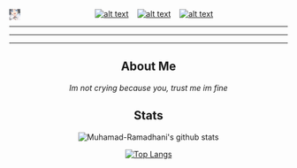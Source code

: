 <img src="https://raw.githubusercontent.com/muhamad-ramadhani/muhamad-ramadhani/main/IMG_20201016_095950.jpg" width="20" height="20" align="left">
<center>
<a href="https://www.facebook.com/inimuhamadramadhani"><img src="https://image.flaticon.com/icons/svg/174/174848.svg" alt="alt text" width="20" height="20"></a>      &nbsp;&nbsp;   <a href="https://instagram.com/inidhani"><img src="https://image.flaticon.com/icons/svg/174/174855.svg" alt="alt text" width="20" height="20"></a>
 &nbsp;&nbsp; 
<a href="https://pinterest.com/riskyprsty"><img src="https://image.flaticon.com/icons/svg/174/174863.svg" alt="alt text" width="20" height="20"></a>



___
___
___
## **About Me**

_Im not crying because you, trust me im fine_

## **Stats**
![Muhamad-Ramadhani's github stats](https://github-readme-stats.vercel.app/api?username=muhamad-ramadhani&theme=blueberry&show_icons=true)

[![Top Langs](https://github-readme-stats.vercel.app/api/top-langs/?username=muhamad-ramadhani&layout=compact&theme=radical)](https://github.com/muhamad-ramadhani)

